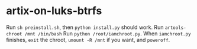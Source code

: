 # artix-on-luks-btrfs

Run `sh preinstall.sh`, then `python install.py` should work.
Run `artools-chroot /mnt /bin/bash`
Run `python /root/iamchroot.py`. When `iamchroot.py` finishes, `exit` the chroot, `umount -R /mnt` if you want, and `poweroff`.

